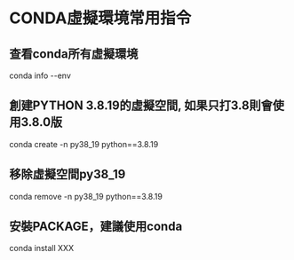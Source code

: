 # CONDA虛擬環境常用指令
## 查看conda所有虛擬環境
conda info --env

## 創建PYTHON 3.8.19的虛擬空間, 如果只打3.8則會使用3.8.0版
conda create -n py38_19 python==3.8.19

## 移除虛擬空間py38_19
conda remove -n py38_19 python==3.8.19

## 安裝PACKAGE，建議使用conda
conda install XXX
